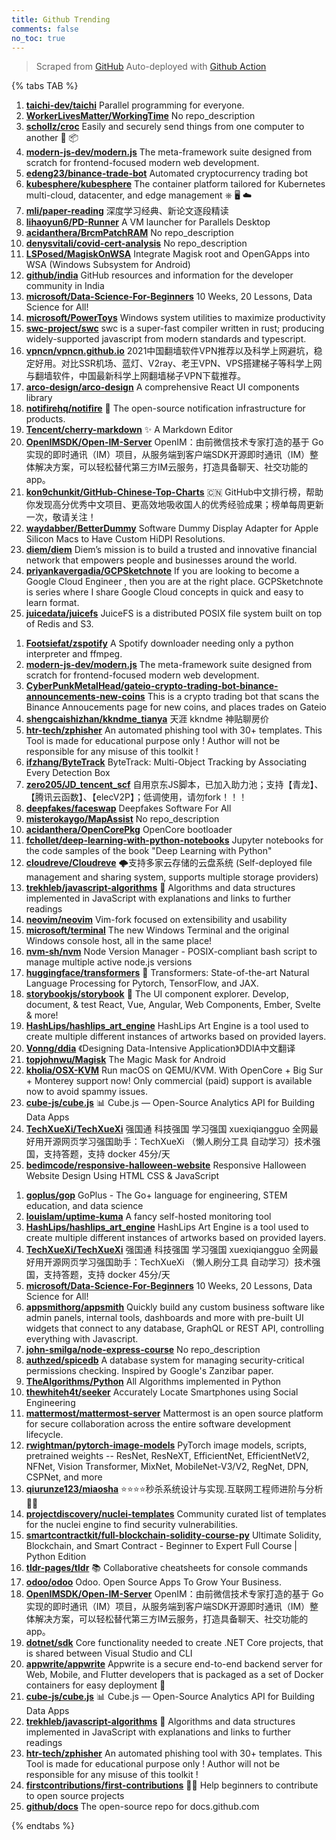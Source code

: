 ```yaml
---
title: Github Trending
comments: false
no_toc: true
---
```


> Scraped from [GitHub](https://github.com/trending)
Auto-deployed with [Github Action](https://docs.github.com/en/actions)

{% tabs TAB %}
<!-- tab Daily -->
1. [**taichi-dev/taichi**](https://github.com/taichi-dev/taichi)
Parallel programming for everyone.
2. [**WorkerLivesMatter/WorkingTime**](https://github.com/WorkerLivesMatter/WorkingTime)
No repo_description
3. [**schollz/croc**](https://github.com/schollz/croc)
Easily and securely send things from one computer to another 🐊 📦
4. [**modern-js-dev/modern.js**](https://github.com/modern-js-dev/modern.js)
The meta-framework suite designed from scratch for frontend-focused modern web development.
5. [**edeng23/binance-trade-bot**](https://github.com/edeng23/binance-trade-bot)
Automated cryptocurrency trading bot
6. [**kubesphere/kubesphere**](https://github.com/kubesphere/kubesphere)
The container platform tailored for Kubernetes multi-cloud, datacenter, and edge management ⎈ 🖥 ☁️
7. [**mli/paper-reading**](https://github.com/mli/paper-reading)
深度学习经典、新论文逐段精读
8. [**lihaoyun6/PD-Runner**](https://github.com/lihaoyun6/PD-Runner)
A VM launcher for Parallels Desktop
9. [**acidanthera/BrcmPatchRAM**](https://github.com/acidanthera/BrcmPatchRAM)
No repo_description
10. [**denysvitali/covid-cert-analysis**](https://github.com/denysvitali/covid-cert-analysis)
No repo_description
11. [**LSPosed/MagiskOnWSA**](https://github.com/LSPosed/MagiskOnWSA)
Integrate Magisk root and OpenGApps into WSA (Windows Subsystem for Android)
12. [**github/india**](https://github.com/github/india)
GitHub resources and information for the developer community in India
13. [**microsoft/Data-Science-For-Beginners**](https://github.com/microsoft/Data-Science-For-Beginners)
10 Weeks, 20 Lessons, Data Science for All!
14. [**microsoft/PowerToys**](https://github.com/microsoft/PowerToys)
Windows system utilities to maximize productivity
15. [**swc-project/swc**](https://github.com/swc-project/swc)
swc is a super-fast compiler written in rust; producing widely-supported javascript from modern standards and typescript.
16. [**vpncn/vpncn.github.io**](https://github.com/vpncn/vpncn.github.io)
2021中国翻墙软件VPN推荐以及科学上网避坑，稳定好用。对比SSR机场、蓝灯、V2ray、老王VPN、VPS搭建梯子等科学上网与翻墙软件，中国最新科学上网翻墙梯子VPN下载推荐。
17. [**arco-design/arco-design**](https://github.com/arco-design/arco-design)
A comprehensive React UI components library
18. [**notifirehq/notifire**](https://github.com/notifirehq/notifire)
🚀 The open-source notification infrastructure for products.
19. [**Tencent/cherry-markdown**](https://github.com/Tencent/cherry-markdown)
✨ A Markdown Editor
20. [**OpenIMSDK/Open-IM-Server**](https://github.com/OpenIMSDK/Open-IM-Server)
OpenIM：由前微信技术专家打造的基于 Go 实现的即时通讯（IM）项目，从服务端到客户端SDK开源即时通讯（IM）整体解决方案，可以轻松替代第三方IM云服务，打造具备聊天、社交功能的app。
21. [**kon9chunkit/GitHub-Chinese-Top-Charts**](https://github.com/kon9chunkit/GitHub-Chinese-Top-Charts)
🇨🇳 GitHub中文排行榜，帮助你发现高分优秀中文项目、更高效地吸收国人的优秀经验成果；榜单每周更新一次，敬请关注！
22. [**waydabber/BetterDummy**](https://github.com/waydabber/BetterDummy)
Software Dummy Display Adapter for Apple Silicon Macs to Have Custom HiDPI Resolutions.
23. [**diem/diem**](https://github.com/diem/diem)
Diem’s mission is to build a trusted and innovative financial network that empowers people and businesses around the world.
24. [**priyankavergadia/GCPSketchnote**](https://github.com/priyankavergadia/GCPSketchnote)
If you are looking to become a Google Cloud Engineer , then you are at the right place. GCPSketchnote is series where I share Google Cloud concepts in quick and easy to learn format.
25. [**juicedata/juicefs**](https://github.com/juicedata/juicefs)
JuiceFS is a distributed POSIX file system built on top of Redis and S3.
<!-- endtab -->
<!-- tab Weekly -->
1. [**Footsiefat/zspotify**](https://github.com/Footsiefat/zspotify)
A Spotify downloader needing only a python interpreter and ffmpeg.
2. [**modern-js-dev/modern.js**](https://github.com/modern-js-dev/modern.js)
The meta-framework suite designed from scratch for frontend-focused modern web development.
3. [**CyberPunkMetalHead/gateio-crypto-trading-bot-binance-announcements-new-coins**](https://github.com/CyberPunkMetalHead/gateio-crypto-trading-bot-binance-announcements-new-coins)
This is a crypto trading bot that scans the Binance Annoucements page for new coins, and places trades on Gateio
4. [**shengcaishizhan/kkndme_tianya**](https://github.com/shengcaishizhan/kkndme_tianya)
天涯 kkndme 神贴聊房价
5. [**htr-tech/zphisher**](https://github.com/htr-tech/zphisher)
An automated phishing tool with 30+ templates. This Tool is made for educational purpose only ! Author will not be responsible for any misuse of this toolkit !
6. [**ifzhang/ByteTrack**](https://github.com/ifzhang/ByteTrack)
ByteTrack: Multi-Object Tracking by Associating Every Detection Box
7. [**zero205/JD_tencent_scf**](https://github.com/zero205/JD_tencent_scf)
自用京东JS脚本，已加入助力池；支持【青龙】、【腾讯云函数】、【elecV2P】；低调使用，请勿fork！！！
8. [**deepfakes/faceswap**](https://github.com/deepfakes/faceswap)
Deepfakes Software For All
9. [**misterokaygo/MapAssist**](https://github.com/misterokaygo/MapAssist)
No repo_description
10. [**acidanthera/OpenCorePkg**](https://github.com/acidanthera/OpenCorePkg)
OpenCore bootloader
11. [**fchollet/deep-learning-with-python-notebooks**](https://github.com/fchollet/deep-learning-with-python-notebooks)
Jupyter notebooks for the code samples of the book "Deep Learning with Python"
12. [**cloudreve/Cloudreve**](https://github.com/cloudreve/Cloudreve)
🌩支持多家云存储的云盘系统 (Self-deployed file management and sharing system, supports multiple storage providers)
13. [**trekhleb/javascript-algorithms**](https://github.com/trekhleb/javascript-algorithms)
📝 Algorithms and data structures implemented in JavaScript with explanations and links to further readings
14. [**neovim/neovim**](https://github.com/neovim/neovim)
Vim-fork focused on extensibility and usability
15. [**microsoft/terminal**](https://github.com/microsoft/terminal)
The new Windows Terminal and the original Windows console host, all in the same place!
16. [**nvm-sh/nvm**](https://github.com/nvm-sh/nvm)
Node Version Manager - POSIX-compliant bash script to manage multiple active node.js versions
17. [**huggingface/transformers**](https://github.com/huggingface/transformers)
🤗 Transformers: State-of-the-art Natural Language Processing for Pytorch, TensorFlow, and JAX.
18. [**storybookjs/storybook**](https://github.com/storybookjs/storybook)
📓 The UI component explorer. Develop, document, & test React, Vue, Angular, Web Components, Ember, Svelte & more!
19. [**HashLips/hashlips_art_engine**](https://github.com/HashLips/hashlips_art_engine)
HashLips Art Engine is a tool used to create multiple different instances of artworks based on provided layers.
20. [**Vonng/ddia**](https://github.com/Vonng/ddia)
《Designing Data-Intensive Application》DDIA中文翻译
21. [**topjohnwu/Magisk**](https://github.com/topjohnwu/Magisk)
The Magic Mask for Android
22. [**kholia/OSX-KVM**](https://github.com/kholia/OSX-KVM)
Run macOS on QEMU/KVM. With OpenCore + Big Sur + Monterey support now! Only commercial (paid) support is available now to avoid spammy issues.
23. [**cube-js/cube.js**](https://github.com/cube-js/cube.js)
📊 Cube.js — Open-Source Analytics API for Building Data Apps
24. [**TechXueXi/TechXueXi**](https://github.com/TechXueXi/TechXueXi)
强国通 科技强国 学习强国 xuexiqiangguo 全网最好用开源网页学习强国助手：TechXueXi （懒人刷分工具 自动学习）技术强国，支持答题，支持 docker 45分/天
25. [**bedimcode/responsive-halloween-website**](https://github.com/bedimcode/responsive-halloween-website)
Responsive Halloween Website Design Using HTML CSS & JavaScript
<!-- endtab -->
<!-- tab Monthly -->
1. [**goplus/gop**](https://github.com/goplus/gop)
GoPlus - The Go+ language for engineering, STEM education, and data science
2. [**louislam/uptime-kuma**](https://github.com/louislam/uptime-kuma)
A fancy self-hosted monitoring tool
3. [**HashLips/hashlips_art_engine**](https://github.com/HashLips/hashlips_art_engine)
HashLips Art Engine is a tool used to create multiple different instances of artworks based on provided layers.
4. [**TechXueXi/TechXueXi**](https://github.com/TechXueXi/TechXueXi)
强国通 科技强国 学习强国 xuexiqiangguo 全网最好用开源网页学习强国助手：TechXueXi （懒人刷分工具 自动学习）技术强国，支持答题，支持 docker 45分/天
5. [**microsoft/Data-Science-For-Beginners**](https://github.com/microsoft/Data-Science-For-Beginners)
10 Weeks, 20 Lessons, Data Science for All!
6. [**appsmithorg/appsmith**](https://github.com/appsmithorg/appsmith)
Quickly build any custom business software like admin panels, internal tools, dashboards and more with pre-built UI widgets that connect to any database, GraphQL or REST API, controlling everything with Javascript.
7. [**john-smilga/node-express-course**](https://github.com/john-smilga/node-express-course)
No repo_description
8. [**authzed/spicedb**](https://github.com/authzed/spicedb)
A database system for managing security-critical permissions checking. Inspired by Google's Zanzibar paper.
9. [**TheAlgorithms/Python**](https://github.com/TheAlgorithms/Python)
All Algorithms implemented in Python
10. [**thewhiteh4t/seeker**](https://github.com/thewhiteh4t/seeker)
Accurately Locate Smartphones using Social Engineering
11. [**mattermost/mattermost-server**](https://github.com/mattermost/mattermost-server)
Mattermost is an open source platform for secure collaboration across the entire software development lifecycle.
12. [**rwightman/pytorch-image-models**](https://github.com/rwightman/pytorch-image-models)
PyTorch image models, scripts, pretrained weights -- ResNet, ResNeXT, EfficientNet, EfficientNetV2, NFNet, Vision Transformer, MixNet, MobileNet-V3/V2, RegNet, DPN, CSPNet, and more
13. [**qiurunze123/miaosha**](https://github.com/qiurunze123/miaosha)
⭐⭐⭐⭐秒杀系统设计与实现.互联网工程师进阶与分析🙋🐓
14. [**projectdiscovery/nuclei-templates**](https://github.com/projectdiscovery/nuclei-templates)
Community curated list of templates for the nuclei engine to find security vulnerabilities.
15. [**smartcontractkit/full-blockchain-solidity-course-py**](https://github.com/smartcontractkit/full-blockchain-solidity-course-py)
Ultimate Solidity, Blockchain, and Smart Contract - Beginner to Expert Full Course | Python Edition
16. [**tldr-pages/tldr**](https://github.com/tldr-pages/tldr)
📚 Collaborative cheatsheets for console commands
17. [**odoo/odoo**](https://github.com/odoo/odoo)
Odoo. Open Source Apps To Grow Your Business.
18. [**OpenIMSDK/Open-IM-Server**](https://github.com/OpenIMSDK/Open-IM-Server)
OpenIM：由前微信技术专家打造的基于 Go 实现的即时通讯（IM）项目，从服务端到客户端SDK开源即时通讯（IM）整体解决方案，可以轻松替代第三方IM云服务，打造具备聊天、社交功能的app。
19. [**dotnet/sdk**](https://github.com/dotnet/sdk)
Core functionality needed to create .NET Core projects, that is shared between Visual Studio and CLI
20. [**appwrite/appwrite**](https://github.com/appwrite/appwrite)
Appwrite is a secure end-to-end backend server for Web, Mobile, and Flutter developers that is packaged as a set of Docker containers for easy deployment 🚀
21. [**cube-js/cube.js**](https://github.com/cube-js/cube.js)
📊 Cube.js — Open-Source Analytics API for Building Data Apps
22. [**trekhleb/javascript-algorithms**](https://github.com/trekhleb/javascript-algorithms)
📝 Algorithms and data structures implemented in JavaScript with explanations and links to further readings
23. [**htr-tech/zphisher**](https://github.com/htr-tech/zphisher)
An automated phishing tool with 30+ templates. This Tool is made for educational purpose only ! Author will not be responsible for any misuse of this toolkit !
24. [**firstcontributions/first-contributions**](https://github.com/firstcontributions/first-contributions)
🚀✨ Help beginners to contribute to open source projects
25. [**github/docs**](https://github.com/github/docs)
The open-source repo for docs.github.com
<!-- endtab -->
{% endtabs %}
